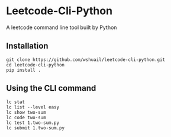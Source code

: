 # Leetcode-Cli-Python
A leetcode command line tool built by Python


## Installation

```
git clone https://github.com/wshuail/leetcode-cli-python.git
cd leetcode-cli-python
pip install .
```

## Using the CLI command

```
lc stat
lc list --level easy
lc show two-sum
lc code two-sum
lc test 1.two-sum.py
lc submit 1.two-sum.py
```